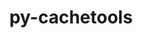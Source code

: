 ---
title: "py-cachetools"
layout: cache
categories: [package, develop]
meta: {"compilers": ["gcc@=11.4.0", "gcc@=13.2.0"], "num_specs": 14, "num_specs_by_stack": {"e4s": 4, "e4s-neoverse_v1": 2, "ml-linux-aarch64-cpu": 4, "ml-linux-aarch64-cuda": 4, "ml-linux-x86_64-cpu": 4, "ml-linux-x86_64-cuda": 4, "root": 14}, "oss": ["ubuntu22.04", "ubuntu24.04"], "platforms": ["linux"], "stacks": ["e4s", "e4s-neoverse_v1", "ml-linux-aarch64-cpu", "ml-linux-aarch64-cuda", "ml-linux-x86_64-cpu", "ml-linux-x86_64-cuda", "root"], "targets": ["aarch64", "neoverse_v1", "x86_64_v3"], "versions": ["5.2.0"]}
spec_details: [{"compiler": "gcc@=11.4.0", "hash": "4dtbwr5vokeimypruap56p6jrauezhri", "os": "ubuntu22.04", "platform": "linux", "size": "-", "stacks": ["e4s", "root"], "target": "x86_64_v3", "variants": ["build_system=python_pip"], "versions": ["5.2.0"]}, {"compiler": "gcc@=11.4.0", "hash": "4uqif77pxca3uee4x4fniv4dkqyqxjwr", "os": "ubuntu22.04", "platform": "linux", "size": "-", "stacks": ["e4s-neoverse_v1", "root"], "target": "neoverse_v1", "variants": ["build_system=python_pip"], "versions": ["5.2.0"]}, {"compiler": "gcc@=13.2.0", "hash": "6kj7u6ymitme2gzb54utgivfi3525u63", "os": "ubuntu24.04", "platform": "linux", "size": "-", "stacks": ["ml-linux-x86_64-cpu", "ml-linux-x86_64-cuda", "root"], "target": "x86_64_v3", "variants": ["build_system=python_pip"], "versions": ["5.2.0"]}, {"compiler": "gcc@=13.2.0", "hash": "ez2shphm2ogben33xq37bi2jxdk4pqip", "os": "ubuntu24.04", "platform": "linux", "size": "-", "stacks": ["ml-linux-aarch64-cpu", "ml-linux-aarch64-cuda", "root"], "target": "aarch64", "variants": ["build_system=python_pip"], "versions": ["5.2.0"]}, {"compiler": "gcc@=13.2.0", "hash": "fat3amezpwecgxeslh6vmgoq4ih6aykq", "os": "ubuntu24.04", "platform": "linux", "size": "-", "stacks": ["ml-linux-aarch64-cpu", "ml-linux-aarch64-cuda", "root"], "target": "aarch64", "variants": ["build_system=python_pip"], "versions": ["5.2.0"]}, {"compiler": "gcc@=11.4.0", "hash": "ifuhkdpqtxy5qtdwbtruq7d4w7lsn4oa", "os": "ubuntu22.04", "platform": "linux", "size": "-", "stacks": ["e4s-neoverse_v1", "root"], "target": "neoverse_v1", "variants": ["build_system=python_pip"], "versions": ["5.2.0"]}, {"compiler": "gcc@=13.2.0", "hash": "kjscofh7dejskn5kq3pmlbemaehcswic", "os": "ubuntu24.04", "platform": "linux", "size": "-", "stacks": ["ml-linux-aarch64-cpu", "ml-linux-aarch64-cuda", "root"], "target": "aarch64", "variants": ["build_system=python_pip"], "versions": ["5.2.0"]}, {"compiler": "gcc@=13.2.0", "hash": "o35bogwokq3lgacahsayya3ge363um4x", "os": "ubuntu24.04", "platform": "linux", "size": "-", "stacks": ["ml-linux-x86_64-cpu", "ml-linux-x86_64-cuda", "root"], "target": "x86_64_v3", "variants": ["build_system=python_pip"], "versions": ["5.2.0"]}, {"compiler": "gcc@=13.2.0", "hash": "sop3qdhmazqxnyjrk7h66ziugldvyjpy", "os": "ubuntu24.04", "platform": "linux", "size": "-", "stacks": ["ml-linux-x86_64-cpu", "ml-linux-x86_64-cuda", "root"], "target": "x86_64_v3", "variants": ["build_system=python_pip"], "versions": ["5.2.0"]}, {"compiler": "gcc@=13.2.0", "hash": "trdzf3jnmbqd7fp3n43ub3zl2js72szn", "os": "ubuntu24.04", "platform": "linux", "size": "-", "stacks": ["ml-linux-x86_64-cpu", "ml-linux-x86_64-cuda", "root"], "target": "x86_64_v3", "variants": ["build_system=python_pip"], "versions": ["5.2.0"]}, {"compiler": "gcc@=13.2.0", "hash": "uhzsz6jvyhqi6crkqddspb67oeg3ae2j", "os": "ubuntu24.04", "platform": "linux", "size": "-", "stacks": ["ml-linux-aarch64-cpu", "ml-linux-aarch64-cuda", "root"], "target": "aarch64", "variants": ["build_system=python_pip"], "versions": ["5.2.0"]}, {"compiler": "gcc@=11.4.0", "hash": "uvnrxcobnx7smdb7exojmn74jlqpdhqo", "os": "ubuntu22.04", "platform": "linux", "size": "-", "stacks": ["e4s", "root"], "target": "x86_64_v3", "variants": ["build_system=python_pip"], "versions": ["5.2.0"]}, {"compiler": "gcc@=11.4.0", "hash": "vehweopd6vvx6yj2aldjdc6buceqt3we", "os": "ubuntu22.04", "platform": "linux", "size": "-", "stacks": ["e4s", "root"], "target": "x86_64_v3", "variants": ["build_system=python_pip"], "versions": ["5.2.0"]}, {"compiler": "gcc@=11.4.0", "hash": "yqnehapfof4g7njbtgyumrqdxakqgcx6", "os": "ubuntu22.04", "platform": "linux", "size": "-", "stacks": ["e4s", "root"], "target": "x86_64_v3", "variants": ["build_system=python_pip"], "versions": ["5.2.0"]}]
---